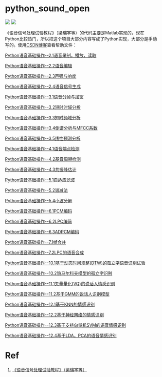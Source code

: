 # python_sound_open

![](https://img.shields.io/badge/Licence-Apache-green)
![](https://img.shields.io/badge/python-3.x-green)

《语音信号处理试验教程》（梁瑞宇等）的代码主要是Matlab实现的，现在Python比较热门，所以把这个项目大部分内容写成了Python实现，大部分是手动写的。使用[CSDN博客](https://blog.csdn.net/sinat_18131557)查看帮助文件：

[Python语音基础操作--2.1语音录制，播放，读取](https://blog.csdn.net/sinat_18131557/article/details/105339507)

[Python语音基础操作--2.2语音编辑](https://blog.csdn.net/sinat_18131557/article/details/105339686)

[Python语音基础操作--2.3声强与响度](https://blog.csdn.net/sinat_18131557/article/details/105340027)

[Python语音基础操作--2.4语音信号生成](https://blog.csdn.net/sinat_18131557/article/details/105340256)

[Python语音基础操作--3.1语音分帧与加窗](https://blog.csdn.net/sinat_18131557/article/details/105340416)

[Python语音基础操作--3.2短时时域分析](https://blog.csdn.net/sinat_18131557/article/details/105795509)

[Python语音基础操作--3.3短时频域分析](https://blog.csdn.net/sinat_18131557/article/details/105795626)

[Python语音基础操作--3.4倒谱分析与MFCC系数](https://blog.csdn.net/sinat_18131557/article/details/105795864)

[Python语音基础操作--3.5线性预测分析](https://blog.csdn.net/sinat_18131557/article/details/105795944)

[Python语音基础操作--4.1语音端点检测](https://blog.csdn.net/sinat_18131557/article/details/106017459)

[Python语音基础操作--4.2基音周期检测](https://blog.csdn.net/sinat_18131557/article/details/106017542)

[Python语音基础操作--4.3共振峰估计](https://blog.csdn.net/sinat_18131557/article/details/106017598)

[Python语音基础操作--5.1自适应滤波](https://blog.csdn.net/sinat_18131557/article/details/106440692)

[Python语音基础操作--5.2谱减法](https://blog.csdn.net/sinat_18131557/article/details/106440714)

[Python语音基础操作--5.4小波分解](https://blog.csdn.net/sinat_18131557/article/details/106440757)

[Python语音基础操作--6.1PCM编码](https://blog.csdn.net/sinat_18131557/article/details/106440778)

[Python语音基础操作--6.2LPC编码](https://blog.csdn.net/sinat_18131557/article/details/106440802)

[Python语音基础操作--6.3ADPCM编码](https://blog.csdn.net/sinat_18131557/article/details/106440815)

[Python语音基础操作--7.1帧合并](https://blog.csdn.net/sinat_18131557/article/details/106440852)

[Python语音基础操作--7.2LPC的语音合成](https://blog.csdn.net/sinat_18131557/article/details/106440872)

[Python语音基础操作--10.1基于动态时间规整(DTW)的孤立字语音识别试验](https://blog.csdn.net/sinat_18131557/article/details/106440909)

[Python语音基础操作--10.2隐马尔科夫模型的孤立字识别](https://blog.csdn.net/sinat_18131557/article/details/106440938)

[Python语音基础操作--11.1矢量量化(VQ)的说话人情感识别](https://blog.csdn.net/sinat_18131557/article/details/106440998)

[Python语音基础操作--11.2基于GMM的说话人识别模型](https://blog.csdn.net/sinat_18131557/article/details/106441013)

[Python语音基础操作--12.1基于KNN的情感识别](https://blog.csdn.net/sinat_18131557/article/details/106441088)

[Python语音基础操作--12.2基于神经网络的情感识别](https://blog.csdn.net/sinat_18131557/article/details/106441104)

[Python语音基础操作--12.3基于支持向量机SVM的语音情感识别](https://blog.csdn.net/sinat_18131557/article/details/106441142)

[Python语音基础操作--12.4基于LDA，PCA的语音情感识别](https://blog.csdn.net/sinat_18131557/article/details/106441186)


# Ref
1. [《语音信号处理试验教程》（梁瑞宇等）](https://github.com/bastamon/sound_signal_process-matlab-)

